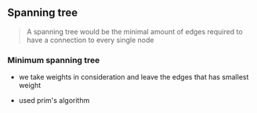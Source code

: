 ## Spanning tree
> A spanning tree would be the minimal amount of edges required to have a connection to every single node

### Minimum spanning tree
- we take weights in consideration and leave the edges that has smallest weight

- used prim's algorithm
